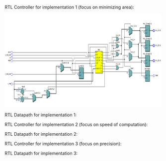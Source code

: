 
RTL Controller for implementation 1 (focus on minimizing area):

<img src="arctan_CORDIC_controller_RTL.PNG"  height="300"/>

RTL Datapath for implementation 1:



RTL Controller for implementation 2 (focus on speed of computation):

RTL Datapath for implementation 2:



RTL Controller for implementation 3 (focus on precision):

RTL Datapath for implementation 3:
